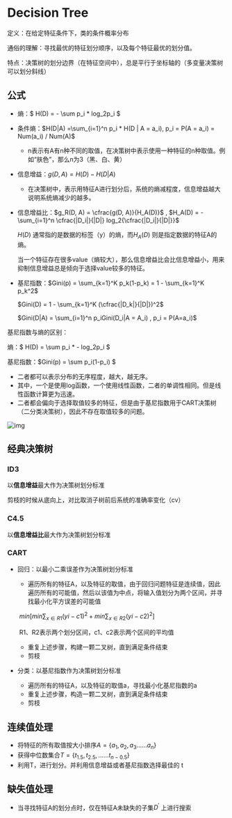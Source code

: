 # Decision Tree

定义：在给定特征条件下，类的条件概率分布

通俗的理解：寻找最优的特征划分顺序，以及每个特征最优的划分值。

特点：决策树的划分边界（在特征空间中），总是平行于坐标轴的（多变量决策树可以划分斜线）



## 公式

+ 熵：$ H(D) = - \sum p_i * log_2p_i $ 

+ 条件熵：$H(D|A) =\sum_{i=1}^n p_i * H(D | A = a_i), p_i = P(A = a_i) = Num(a_i) / Num(A)$

  + n表示有A有n种不同的取值，在决策树中表示使用一种特征的n种取值。例如“肤色”，那么n为3（黑、白、黄）

+ 信息增益：$g(D, A) = H(D) - H(D|A)$

  + 在决策树中，表示用特征A进行划分后，系统的熵减程度，信息增益越大说明系统熵减少的越多。

+ 信息增益比：$g_R(D, A) = \cfrac{g(D, A)}{H_A(D)}$ , $H_A(D) = - \sum_{i=1}^n \cfrac{|D_i|}{|D|} log_2{\cfrac{|D_i|}{|D|}}$  

  $H(D)$ 通常指的是数据的标签（y）的熵，而$H_A(D)$ 则是指定数据的特征A的熵。

  当一个特征存在很多value（熵较大），那么信息增益比会比信息增益小，用来抑制信息增益总是倾向于选择value较多的特征。

+ 基尼指数：$Gini(p) = \sum_{k=1}^K p_k(1-p_k) = 1 - \sum_{k=1}^K p_k^2$

  $Gini(D) = 1 - \sum_{k=1}^K  (\cfrac{|D_k|}{|D|})^2$

  $Gini(D|A) =  \sum_{i=1}^n p_iGini(D_i|A = A_i) , p_i = P(A=a_i)$



基尼指数与熵的区别：

熵：$ H(D) =  \sum p_i *  - log_2p_i $

基尼指数：$Gini(p) = \sum p_i(1-p_i) $

+ 二者都可以表示分布的无序程度，越大，越无序。
+ 其中，一个是使用log函数，一个使用线性函数，二者的单调性相同。但是线性函数计算更为迅速。
+ 二者都会偏向于选择取值较多的特征，但是由于基尼指数用于CART决策树（二分类决策树），因此不存在取值较多的问题。

![img](http://s10.sinaimg.cn/large/0062QVXZzy7dLjdDBSF49&690) 





## 经典决策树

### ID3

以**信息增益**最大作为决策树划分标准

剪枝的时候从底向上，对比取消子树前后系统的准确率变化（cv）

### C4.5

以**信息增益比**最大作为决策树划分标准

### CART

+ 回归：以最小二乘误差作为决策树划分标准

  + 遍历所有的特征A，以及特征的取值，由于回归问题特征是连续值，因此遍历所有的可能值，然后以该值为中点，将输入值划分为两个区间，并寻找最小化平方误差的可能值

  ​        $min[min\sum_{x\in R1}(yi - c1)^2 + min\sum_{x\in R2} (yi - c2)^2]$

  ​	R1、R2表示两个划分区间，c1、c2表示两个区间的平均值

  + 重复上述步骤，构建一颗二叉树，直到满足条件结束
  + 剪枝

+ 分类：以基尼指数作为决策树划分标准
  + 遍历所有的特征A，以及特征的取值a，寻找最小化基尼指数的a
  + 重复上述步骤，构造一颗二叉树，直到满足条件结束
  + 剪枝



## 连续值处理

+ 将特征的所有取值按大小排序$A = \{a_1, a_2, a_3 …… a_n\}$
+ 获得中位数集合$T = \{t_{1.5}, t_{2.5}, …… t_{n-0.5}\}$
+ 利用T，进行划分。并利用信息增益或者基尼指数选择最佳的 t



## 缺失值处理

+ 当寻找特征A的划分点时，仅在特征A未缺失的子集$D^{'}$ 上进行搜索

  

